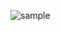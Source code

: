 ![sample](https://github.com/Khawaja-Abdul-Haleem/iOS_Swift_Modification/assets/59179832/a99ac778-2cd6-462d-bd6a-2fc849b6bb13)

